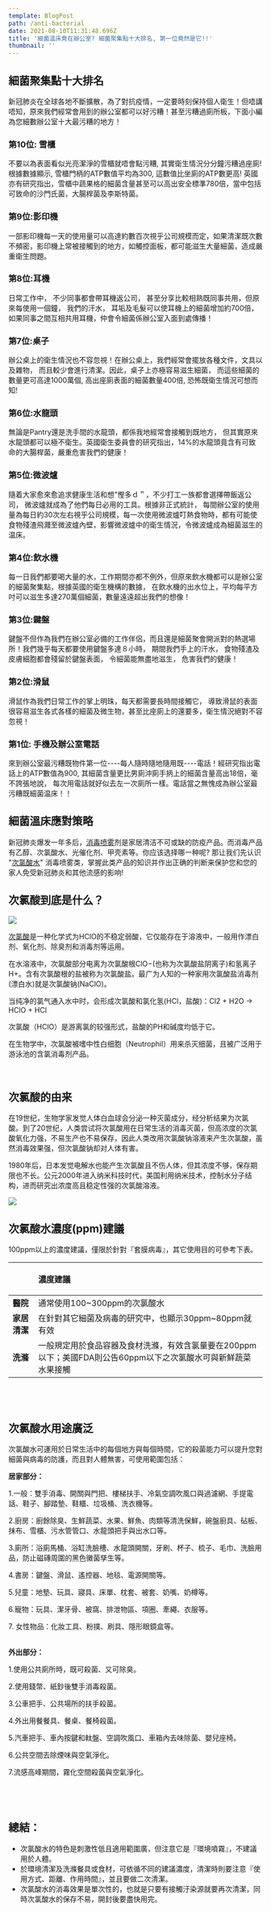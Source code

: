 ```yaml
---
template: BlogPost
path: /anti-bacterial
date: 2021-08-10T11:31:48.696Z
title: '細菌温床竟在辦公室? 細菌聚集點十大排名, 第一位竟然是它!!'
thumbnail: ''
---
```

<!--StartFragment-->

## **細菌聚集點十大排名**

新冠肺炎在全球各地不斷擴散，為了對抗疫情，一定要時刻保持個人衛生！但唔講唔知，原來我們經常會用到的辦公室都可以好污糟！甚至污糟過廁所板，下面小編為您細數辦公室十大最污糟的地方！

### **第10位: 雪櫃**

不要以為表面看似光亮潔淨的雪櫃就唔會點污糟, 其實衛生情況分分鐘污糟過座廁! 根據數據顯示, 雪櫃門柄的ATP數值平均為300, 這數值比坐廁的ATP數更高! 英國亦有研究指出，雪櫃中蔬果格的細菌含量甚至可以高出安全標準780倍，當中包括可致命的沙門氏菌，大腸桿菌及李斯特菌。

### **第9位:影印機**

一部影印機每一天的使用量可以高達約數百次視乎公司規模而定，如果清潔既次數不頻密，影印機上常被接觸到的地方，如觸控面板，都可能滋生大量細菌，造成嚴重衛生問題。

### **第8位:耳機**

日常工作中， 不少同事都會帶耳機返公司， 甚至分享比較相熟既同事共用，但原來每使用一個鐘， 我們的汗水， 耳垢及毛髮可以使耳機上的細菌增加約700倍，如果同事之間互相共用耳機，仲會令細菌係辦公室入面到處傳播！

### **第7位:桌子**

辦公桌上的衛生情況也不容忽視！在辦公桌上，我們經常會擺放各種文件，文具以及雜物， 而且較少會進行清潔。因此，桌子上亦極容易滋生細菌， 而這些細菌的數量更可高達1000萬個, 高出座廁表面的細菌數量400倍, 恐怖既衛生情況可想而知!

### **第6位:水龍頭**

無論是Pantry還是洗手間的水龍頭，都係我地經常會接觸到既地方， 但其實原來水龍頭都可以極不衛生。英國衛生委員會的研究指出，14%的水龍頭竟含有可致命的大腸桿菌，嚴重危害我們的健康！

### **第5位:微波爐**

隨着大家愈來愈追求健康生活和想”慳多ｄ＂，不少打工一族都會選擇帶飯返公司， 微波爐就成為了他們每日必用的工具。根據非正式統計， 每間辦公室的使用量為每日約30次左右視乎公司規模，每一次使用微波爐叮熱食物時，都有可能使食物殘渣飛濺至微波爐內壁，影響微波爐中的衛生情況，令微波爐成為細菌滋生的温床。

### **第4位:飲水機**

每一日我們都要喝大量的水，工作期間亦都不例外，但原來飲水機都可以是辦公室的細菌聚集點，根據英國的衛生機構的數據， 在飲水機的出水位上，平均每平方吋可以滋生多達270萬個細菌，數量遠遠超出我們的想像！

### **第3位:鍵盤**

鍵盤不但作為我們在辦公室必備的工作伴侶，而且還是細菌聚會開派對的熱選場所！我們幾乎每天都要使用鍵盤多達８小時， 期間我們手上的汗水， 食物殘渣及皮膚細胞都會殘留於鍵盤表面， 令細菌能無盡地滋生， 危害我們的健康！

### **第2位:滑鼠**

滑鼠作為我們日常工作的掌上明珠，每天都需要長時間接觸它， 導致滑鼠的表面很容易滋生各式各樣的細菌及微生物，甚至比座廁上的還要多，衛生情況絕對不容忽視！

### **第1位: 手機及辦公室電話**

來到辦公室最污糟既物件第一位----每人隨時隨地隨用既----電話！經研究指出電話上的ATP數值為900, 其細菌含量更比男廁沖廁手抦上的細菌含量高出18倍，毫不誇張地說， 每次用電話就好似去左一次廁所一樣。電話當之無愧成為辦公室最污糟既細菌温床！！

## **細菌溫床應對策略**

新冠肺炎爆发一年多后，[消毒喷雾](https://www.k-clean.com.hk/)剂是家居清洁不可或缺的防疫产品。而消毒产品有乙醇、次氯酸水、光催化剂、甲壳素等。你应该选择哪一种呢? 那让我们先认识 "[次氯酸水](https://www.k-clean.com.hk/pages/%E7%94%A2%E5%93%81%E7%89%B9%E9%BB%9E/)" 消毒喷雾类，掌握此类产品的知识并作出正确的判断来保护您和您的家人免受新冠肺炎和其他流感的影响!

## **次氯酸到底是什么？**

![](/assets/次氯酸水HCIO-500x.jpg)

[次氯酸](https://www.k-clean.com.hk/pages/產品特點)是一种化学式为HClO的不稳定弱酸，它仅能存在于溶液中，一般用作漂白剂、氧化剂、除臭剂和消毒剂等运用。

在水溶液中，次氯酸部分电离为次氯酸根ClO−(也称为次氯酸盐阴离子)和氢离子H+。含有次氯酸根的盐被称为次氯酸盐。最广为人知的一种家用次氯酸盐消毒剂(漂白水)就是次氯酸钠(NaClO)。

当纯净的氯气通入水中时，会形成次氯酸和氯化氢(HCl，盐酸)：Cl2 + H2O → HClO + HCl

次氯酸（HClO）是游离氯的较强形式，盐酸的PH和碱度均低于它。

在生物学中，次氯酸被嗜中性白细胞（Neutrophil）用来杀灭细菌，且被广泛用于游泳池的含氯消毒剂产品。

<br>

## **次氯酸的由来**

在19世纪，生物学家发觉人体白血球会分泌一种灭菌成分，经分析结果为次氯酸。到了20世纪，人类尝试将次氯酸用在日常生活的消毒灭菌，但高浓度的次氯酸氧化力强，不易生产也不易保存，因此人类改用次氯酸钠溶液来产生次氯酸，虽然消毒效果强，但次氯酸钠却对人体有害。

1980年后，日本发觉电解水也能产生次氯酸且不伤人体，但其浓度不够，保存期限也不长。公元2000年进入纳米科技时代，美国利用纳米技术，控制水分子结构，进而研究出浓度高且稳定性强的次氯酸溶液。

![](/assets/次氯酸水與細菌720.jpg)

## **次氯酸水濃度(ppm)建議**

100ppm以上的濃度建議，僅限於針對『套膜病毒』，其它使用目的可參考下表。

|          | <p align=left>濃度建議                                                           |
| -------- | -------------------------------------------------------------- |
| **醫院**   | 通常使用100~300ppm的次氯酸水                                            |
| **家居清潔** | 在針對其它細菌及病毒的研究中，也顯示30ppm~80ppm就有效                               |
| **洗滌**   | 一般規定用於食品容器及食材洗滌，有效含氯量要在200ppm以下；美國FDA則公告60ppm以下之次氯酸水可與新鮮蔬菜水果接觸 |

## **<br>**

## **次氯酸水用途廣泛**

次氯酸水可運用於日常生活中的每個地方與每個時間，它的殺菌能力可以提升您對細菌與病毒的防護，而且對人體無害，可使用範圍包括：

**居家部分：**

1.一般：雙手消毒、開關與門把、樓梯扶手、冷氣空調吹風口與過濾網、手提電話、鞋子、腳踏墊、鞋櫃、垃圾桶、洗衣機等。

2.廚房：廚餘除臭、生鮮蔬菜、水果、鮮魚、肉類等清洗保鮮，碗盤廚具、砧板、抹布、雪櫃、污水管管口、水龍頭把手與出水口等。

3.廁所：浴廁馬桶、浴缸洗臉槽、水龍頭開關，牙刷、杯子、梳子、毛巾、洗臉用品，防止磁磚周圍的黑色黴菌孳生等。

4.書房：鍵盤、滑鼠、遙控器、地毯、電源開關等。

5.兒童：地墊、玩具、寢具、床單、枕套、被套、奶嘴、奶樽等。

6.寵物：玩具、潔牙骨、被窩、排泄物區、項圈、牽繩、衣服等。

<p align=left>7. 女性物品：化妝工具、粉撲、刷具、隱形眼鏡盒等。
<br><br>

**外出部分：**

1.使用公共廁所時，既可殺菌、又可除臭。

2.使用錢幣、紙鈔後雙手消毒殺菌。

3.公車把手、公共場所的扶手殺菌。

4.外出用餐餐具、餐桌、餐椅殺菌。

5.汽車把手、車內按鍵和軚盤、空調吹風口、車箱內去味除菌、嬰兒座椅。

6.公共空間去除煙味與空氣淨化。

7.流感高峰期間，霧化空間殺菌與空氣淨化。

## **<br>**

## **總結：**

* 次氯酸水的特色是刺激性低且適用範圍廣，但注意它是『環境噴霧』，不建議用於人體。
* 於環境清潔及洗滌餐具或食材，可依循不同的建議濃度，清潔時則要注意『使用方式、距離、作用時間』，並且要做二次清潔。
* 次氯酸水的消毒效果是單次性的，也就是只要有接觸汙染源就要再次清潔，同時次氯酸水的保存不易，開封後要盡快用完。

<!--EndFragment-->
